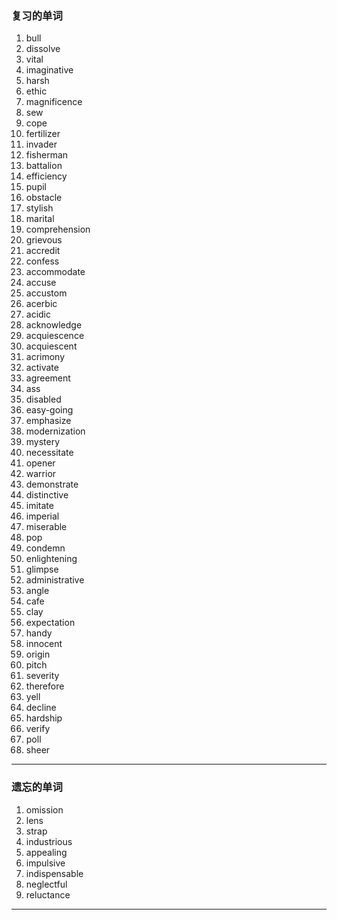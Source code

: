 ### 复习的单词

1. bull
2. dissolve
3. vital
4. imaginative
5. harsh
6. ethic
7. magnificence
8. sew
9. cope
10. fertilizer
11. invader
12. fisherman
13. battalion
14. efficiency
15. pupil
16. obstacle
17. stylish
18. marital
19. comprehension
20. grievous
21. accredit
22. confess
23. accommodate
24. accuse
25. accustom
26. acerbic
27. acidic
28. acknowledge
29. acquiescence
30. acquiescent
31. acrimony
32. activate
33. agreement
34. ass
35. disabled
36. easy-going
37. emphasize
38. modernization
39. mystery
40. necessitate
41. opener
42. warrior
43. demonstrate
44. distinctive
45. imitate
46. imperial
47. miserable
48. pop
49. condemn
50. enlightening
51. glimpse
52. administrative
53. angle
54. cafe
55. clay
56. expectation
57. handy
58. innocent
59. origin
60. pitch
61. severity
62. therefore
63. yell
64. decline
65. hardship
66. verify
67. poll
68. sheer

------



### 遗忘的单词

1. omission
2. lens
3. strap
4. industrious
5. appealing
6. impulsive
7. indispensable
8. neglectful
9. reluctance

------

